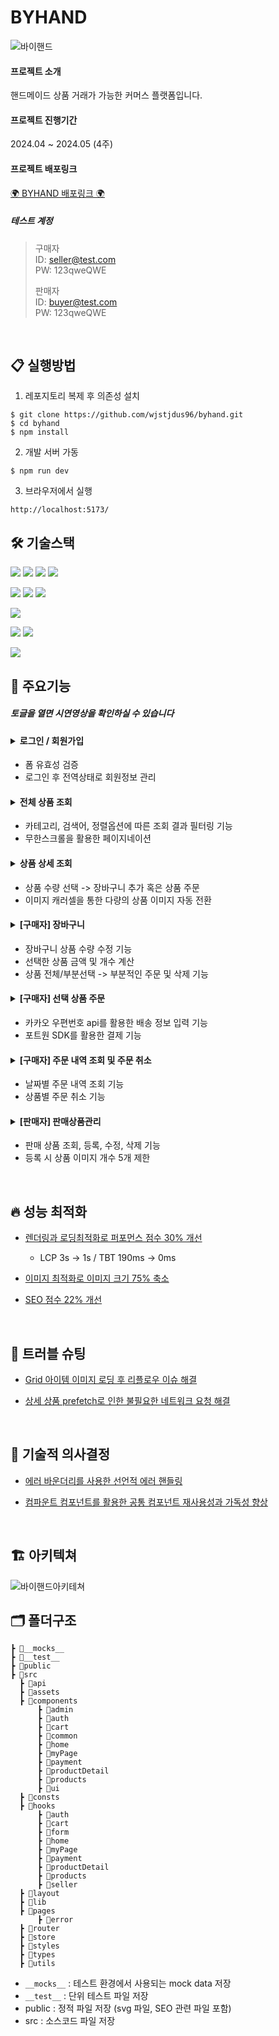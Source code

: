# BYHAND
![바이핸드](https://github.com/wjstjdus96/byhand/assets/77755620/50bc1609-2987-4cd5-b32d-22c5581c8965)

#### 프로젝트 소개

핸드메이드 상품 거래가 가능한 커머스 플랫폼입니다. 


#### 프로젝트 진행기간

2024.04 ~ 2024.05 (4주)

#### 프로젝트 배포링크
[🌍 BYHAND 배포링크 🌍](https://byhand-wjstjdus96s-projects.vercel.app/)


##### 테스트 계정
> 구매자   
> ID: seller@test.com   
> PW: 123qweQWE
>
> 판매자   
> ID: buyer@test.com   
> PW: 123qweQWE
<br/>

## 📋 실행방법
1. 레포지토리 복제 후 의존성 설치
```
$ git clone https://github.com/wjstjdus96/byhand.git
$ cd byhand
$ npm install
```
2. 개발 서버 가동
```
$ npm run dev
```
3. 브라우저에서 실행
```
http://localhost:5173/
```



## 🛠 기술스택

<img src="https://img.shields.io/badge/TypeScript-3178C6?style=for-the-badge&logo=TypeScript&logoColor=white"> <img src="https://img.shields.io/badge/React-61DAFB?style=for-the-badge&logo=React&logoColor=white"> <img src="https://img.shields.io/badge/Vite-646CFF?style=for-the-badge&logo=vite&logoColor=white"> <img src="https://img.shields.io/badge/Tailwindcss-06B6D4?style=for-the-badge&logo=tailwindcss&logoColor=white">

<img src="https://img.shields.io/badge/Zustand-1E4CC9?style=for-the-badge&logo=React&logoColor=white"> <img src="https://img.shields.io/badge/React Query-FF4154?style=for-the-badge&logo=reactquery&logoColor=white"> <img src="https://img.shields.io/badge/React Hook Form-EC5990?style=for-the-badge&logo=reacthookform&logoColor=white">

<img src="https://img.shields.io/badge/Firebase-FFCA28?style=for-the-badge&logo=firebase&logoColor=white">

<img src="https://img.shields.io/badge/Jest-C21325?style=for-the-badge&logo=jest&logoColor=white"> <img src="https://img.shields.io/badge/Testing Library-E33332?style=for-the-badge&logo=testinglibrary&logoColor=white"> 

<img src="https://img.shields.io/badge/Vercel-000000?style=for-the-badge&logo=netlify&logoColor=white">

<br/>

## 📌 주요기능
##### 토글을 열면 시연영상을 확인하실 수 있습니다
#### <details><summary>로그인 / 회원가입</summary> <br/> <p>로그인</p> <img src="https://github.com/wjstjdus96/byhand/assets/77755620/f12d75ce-d43a-4d36-9179-8dcee4e89a9f" width="600" /> <br/> <br/> <p>회원가입</p> <img src="https://github.com/wjstjdus96/byhand/assets/77755620/6f1fd225-d95f-4ba6-9c1a-2fffdd57cdae" width="600" /> <br/></details>
- 폼 유효성 검증
- 로그인 후 전역상태로 회원정보 관리
#### <details><summary>전체 상품 조회</summary> <br/> <p>전체상품 - 결과 필터링</p> <img src="https://github.com/wjstjdus96/byhand/assets/77755620/e9c5366a-fcf0-4115-b274-e91dd7707802" width="600" /> <br/> <br/> <p>전체상품 - 무한스크롤</p> <img src="https://github.com/wjstjdus96/byhand/assets/77755620/a6697ac9-49fc-4461-96aa-1cb8d1b92e12" width="600" /> <br/></details>
- 카테고리, 검색어, 정렬옵션에 따른 조회 결과 필터링 기능
- 무한스크롤을 활용한 페이지네이션
#### <details><summary>상품 상세 조회</summary><br/> <p>상품 상세정보</p> <img src="https://github.com/wjstjdus96/byhand/assets/77755620/4e13159e-d267-43e9-b28e-f9bad1d0ddb4" width="600" /><br/></details>
- 상품 수량 선택 -> 장바구니 추가 혹은 상품 주문
- 이미지 캐러셀을 통한 다량의 상품 이미지 자동 전환
#### <details><summary>[구매자] 장바구니</summary><br/> <p>장바구니 - 상품선택,수량변경</p> <img src="https://github.com/wjstjdus96/byhand/assets/77755620/ab88a2c2-2a66-4d6b-89e1-00f239aa64b5" width="600" /> <br/> <br/> <p>장바구니 - 부분삭제,부분결제</p> <img src="https://github.com/wjstjdus96/byhand/assets/77755620/7b7b9161-5ca3-4717-be6d-74492e897a8f" width="600" /></details>
- 장바구니 상품 수량 수정 기능
- 선택한 상품 금액 및 개수 계산
- 상품 전체/부분선택 -> 부분적인 주문 및 삭제 기능

#### <details><summary>[구매자] 선택 상품 주문</summary> <br/> <p>주문-배송정보입력</p> <img src="https://github.com/wjstjdus96/byhand/assets/77755620/4f5b4468-0edc-4aae-8dc1-20e5a2d4b015" width="600" />  <br/> <br/> <p>주문-결제</p> <img src="https://github.com/wjstjdus96/byhand/assets/77755620/50c1c1e2-74ce-4a49-aafa-3ded7825be24" width="600" /></details>
- 카카오 우편번호 api를 활용한 배송 정보 입력 기능
- 포트원 SDK를 활용한 결제 기능
#### <details><summary>[구매자] 주문 내역 조회 및 주문 취소</summary><br/> <p>주문 정보 조회 및 주문 취소</p> <img src="https://github.com/wjstjdus96/byhand/assets/77755620/953a3f66-18f7-4dd8-8aa1-da815ccf1fab" width="600" /></details>
- 날짜별 주문 내역 조회 기능
- 상품별 주문 취소 기능
#### <details><summary>[판매자] 판매상품관리</summary> <br/> <p>판매상품관리 - 상품 등록,수정</p> <img src="https://github.com/wjstjdus96/byhand/assets/77755620/42e80267-58e8-494c-8e95-9d58e6035ad9" width="600" />  <br/> <br/> <p>판매상품관리 - 상품 삭제</p> <img src="https://github.com/wjstjdus96/byhand/assets/77755620/c2b12fdf-3fd1-43a6-89b0-67059eff7fa3" width="600" /></details>
- 판매 상품 조회, 등록, 수정, 삭제 기능
- 등록 시 상품 이미지 개수 5개 제한


<br/>

## 🔥 성능 최적화
- [렌더링과 로딩최적화로 퍼포먼스 점수 30% 개선](https://comprogramming.tistory.com/118)   
  - LCP 3s -> 1s / TBT 190ms -> 0ms

- [이미지 최적화로 이미지 크기 75% 축소](https://comprogramming.tistory.com/122)
- [SEO 점수 22% 개선](https://comprogramming.tistory.com/119)
<br/>  

## 🔫 트러블 슈팅
- [Grid 아이템 이미지 로딩 후 리플로우 이슈 해결](https://comprogramming.tistory.com/116)
  
- [상세 상품 prefetch로 인한 불필요한 네트워크 요청 해결](https://comprogramming.tistory.com/120)

<br/>  

## 💭 기술적 의사결정

- [에러 바운더리를 사용한 선언적 에러 핸들링](https://comprogramming.tistory.com/121)   

- [컴파운트 컴포넌트를 활용한 공통 컴포넌트 재사용성과 가독성 향상](https://comprogramming.tistory.com/117)

<br/>

## 🏗 아키텍쳐
![바이핸드아키테쳐](https://github.com/wjstjdus96/byhand/assets/77755620/fa74af48-df72-4b3c-9fb8-6699ba9c5972)
<br/>

## 🗂 폴더구조

```
┣ 📁__mocks__
┣ 📁__test__
┣ 📁public
┣ 📁src
  ┣ 📁api
  ┣ 📁assets
  ┣ 📁components
      ┣ 📁admin
      ┣ 📁auth
      ┣ 📁cart
      ┣ 📁common
      ┣ 📁home
      ┣ 📁myPage
      ┣ 📁payment
      ┣ 📁productDetail
      ┣ 📁products
      ┣ 📁ui
  ┣ 📁consts
  ┣ 📁hooks
      ┣ 📁auth
      ┣ 📁cart
      ┣ 📁form
      ┣ 📁home
      ┣ 📁myPage
      ┣ 📁payment
      ┣ 📁productDetail
      ┣ 📁products
      ┣ 📁seller
  ┣ 📁layout
  ┣ 📁lib
  ┣ 📁pages
      ┣ 📁error
  ┣ 📁router
  ┣ 📁store
  ┣ 📁styles
  ┣ 📁types
  ┣ 📁utils
```
- `__mocks__` : 테스트 환경에서 사용되는 mock data 저장
- `__test__` : 단위 테스트 파일 저장
- public : 정적 파일 저장 (svg 파일, SEO 관련 파일 포함)
- src : 소스코드 파일 저장
